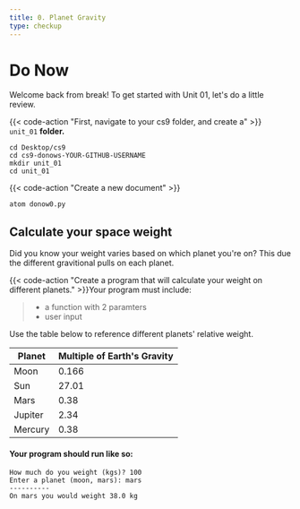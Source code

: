 ```yaml
---
title: 0. Planet Gravity
type: checkup
---
```

# Do Now

Welcome back from break! To get started with Unit 01, let's do a little review.

{{< code-action "First, navigate to your cs9 folder, and create a" >}} `unit_01` **folder.**

```shell
cd Desktop/cs9
cd cs9-donows-YOUR-GITHUB-USERNAME
mkdir unit_01
cd unit_01
```

{{< code-action "Create a new document" >}}
```shell
atom donow0.py
```


## Calculate your space weight

Did you know your weight varies based on which planet you're on? This due the different gravitional pulls on each planet. 

{{< code-action "Create a program that will calculate your weight on different planets." >}}Your program must include:
> - a function with 2 paramters
> - user input

Use the table below to reference different planets' relative weight. 

| Planet  | Multiple of Earth's Gravity |
|---------|-----------------------------|
| Moon    | 0.166                       |
| Sun     | 27.01                       |
| Mars    | 0.38                        |
| Jupiter | 2.34                        |
| Mercury | 0.38                        |



#### Your program should run like so:
```shell
How much do you weight (kgs)? 100
Enter a planet (moon, mars): mars
----------
On mars you would weight 38.0 kg
```

